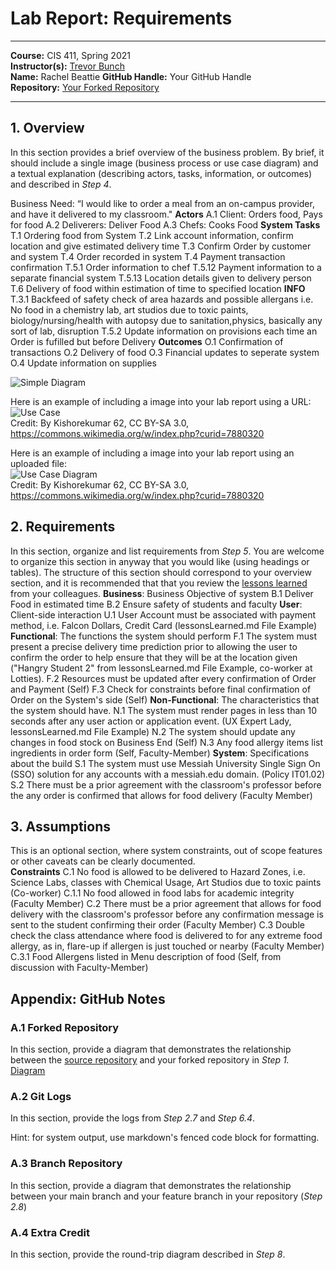 # Lab Report: Requirements
___
**Course:** CIS 411, Spring 2021  
**Instructor(s):** [Trevor Bunch](https://github.com/trevordbunch)  
**Name:** Rachel Beattie
**GitHub Handle:** Your GitHub Handle  
**Repository:** [Your Forked Repository](https://github.com/R-B1509/cis411_lab0_req)  
___

## 1. Overview
In this section provides a brief overview of the business problem.  By brief, it should include a single image (business process or use case diagram) and a textual explanation (describing actors, tasks, information, or outcomes) and described in *Step 4*.

Business Need: “I would like to order a meal from an on-campus provider, 
and have it delivered to my classroom."
**Actors**
  A.1 Client: Orders food, Pays for food
  A.2 Deliverers: Deliver Food
  A.3 Chefs: Cooks Food
**System Tasks**
T.1 Ordering food from System
T.2 Link account information, confirm location and give estimated delivery time
T.3 Confirm Order by customer and system
T.4 Order recorded in system
T.4 Payment transaction confirmation
T.5.1 Order information to chef
T.5.12 Payment information to a separate financial system
T.5.13 Location details given to delivery person
T.6 Delivery of food within estimation of time to specified location
**INFO**
T.3.1 Backfeed of safety check of area hazards and possible allergans i.e. No food in a chemistry lab, art studios due to toxic paints, biology/nursing/health with autopsy due to sanitation,physics, basically any sort of lab, disruption
T.5.2 Update information on provisions each time an Order is fufilled but before Delivery
**Outcomes**
O.1 Confirmation of transactions
O.2 Delivery of food
O.3 Financial updates to seperate system
O.4 Update information on supplies

![Simple Diagram](https://app.diagrams.net/#G1FeSquaX99_ltCL5PJ2VPnXg6ZAtJvSji) 

Here is an example of including a image into your lab report using a URL:  
![Use Case](https://commons.wikimedia.org/wiki/File:Use_case_restaurant_model.svg#/media/File:Use_case_restaurant_model.svg)  
Credit: By Kishorekumar 62, CC BY-SA 3.0, https://commons.wikimedia.org/w/index.php?curid=7880320

Here is an example of including a image into your lab report using an uploaded file:  
![Use Case Diagram](/assets/Use_case_restaurant_model.svg)  
Credit: By Kishorekumar 62, CC BY-SA 3.0, https://commons.wikimedia.org/w/index.php?curid=7880320

## 2. Requirements
In this section, organize and list requirements from *Step 5*.  You are welcome to organize this section in anyway that you would like (using headings or tables).  The structure of this section should correspond to your overview section, and it is recommended that that you review the [lessons learned](../lessonsLearned.md) from your colleagues.
 **Business**: Business Objective of system
    B.1 Deliver Food in estimated time
    B.2 Ensure safety of students and faculty
 **User**: Client-side interaction
    U.1 User Account must be associated with payment method, i.e. Falcon Dollars, Credit Card (lessonsLearned.md File Example)
 **Functional**: The functions the system should perform
    F.1 The system must present a precise delivery time prediction prior to allowing the user to confirm the order to help ensure that they will be at the location given ("Hangry Student 2" from lessonsLearned.md File Example, co-worker at Lotties).
    F.2 Resources must be updated after every confirmation of Order and Payment (Self)
    F.3 Check for constraints before final confirmation of Order on the System's side (Self)
 **Non-Functional**: The characteristics that the system should have.
    N.1 The system must render pages in less than 10 seconds after any user action or application event. (UX Expert Lady, lessonsLearned.md File Example)
    N.2 The system should update any changes in food stock on Business End (Self)
    N.3 Any food allergy items list ingredients in order form (Self, Faculty-Member)
 **System**: Specifications about the build
    S.1 The system must use Messiah University Single Sign On (SSO) solution for any accounts with a messiah.edu domain. (Policy IT01.02)
    S.2 There must be a prior agreement with the classroom's professor before the any order is confirmed that allows for food delivery (Faculty Member)
## 3. Assumptions
This is an optional section, where system constraints, out of scope features or other caveats can be clearly documented.  
 **Constraints**
  C.1 No food is allowed to be delivered to Hazard Zones, i.e. Science Labs, classes with Chemical Usage, Art Studios due to toxic paints (Co-worker)
  C.1.1 No food allowed in food labs for academic integrity (Faculty Member)
  C.2 There must be a prior agreement that allows for food delivery with the classroom's professor before any confirmation message is sent to the student confirming their order (Faculty Member)
  C.3 Double check the class attendance where food is delivered to for any extreme food allergy, as in, flare-up if allergen is just touched or nearby (Faculty Member)
  C.3.1 Food Allergens listed in Menu description of food (Self, from discussion with Faculty-Member)

## Appendix: GitHub Notes

### A.1 Forked Repository
In this section, provide a diagram that demonstrates the relationship between the [source repository](https://github.com/trevordbunch/cis411_lab0_req) and your forked repository in *Step 1.*  
[Diagram](https://app.diagrams.net/#G1RKvuqzau33citIMrWbnYxsMjq2FHRlh4)
### A.2 Git Logs
In this section, provide the logs from *Step 2.7* and *Step 6.4*.

Hint: for system output, use markdown's fenced code block for formatting.

### A.3 Branch Repository
In this section, provide a diagram that demonstrates the relationship between your main branch and your feature branch in your repository (*Step 2.8*)

### A.4 Extra Credit
In this section, provide the round-trip diagram described in *Step 8*.